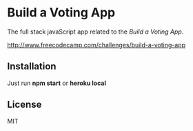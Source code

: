 # Build a Voting App

The full stack javaScript app related to the *Build a Voting App*.

http://www.freecodecamp.com/challenges/build-a-voting-app

## Installation

Just run **npm start** or **heroku local**

## License

MIT
